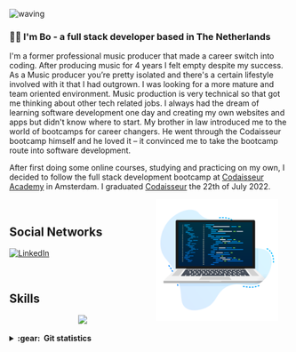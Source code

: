 ![waving](https://capsule-render.vercel.app/api?type=waving&height=200&text=bdseerden%20&fontAlignY=40&color=gradient)

### :man_technologist: I'm Bo - a full stack developer based in The Netherlands

I'm a former professional music producer that made a career switch into coding. After producing music for 4 years I felt empty despite my success. As a Music producer you’re pretty isolated and there's a certain lifestyle involved with it that I had outgrown. I was looking for a more mature and team oriented environment. Music production is very technical so that got me thinking about other tech related jobs. I always had the dream of learning software development one day and creating my own websites and apps but didn't know where to start. My brother in law introduced me to the world of bootcamps for career changers. He went through the Codaisseur bootcamp himself and he loved it – it convinced me to take the bootcamp route into software development.

After first doing some online courses, studying and practicing on my own, I decided to follow the full stack development bootcamp at [Codaisseur Academy](https://codaisseur.com/courses/academy/) in Amsterdam. I graduated [Codaisseur](https://codaisseur.com/courses/academy/) the 22th of July 2022.

<img align='right' height='220' style="margin-right:20px" src='assets/programmer.png' alt='Programmer'>

<br>
<h2>Social Networks</h2>

[![LinkedIn][1.1]][1]

[1.1]: https://s4.uupload.ir/files/linkedin_amwn.png
[1]: https://www.linkedin.com/in/bo-seerden/

<br>
<h2>Skills</h2>

<p align="center">
  <a href="https://skillicons.dev">
    <img src="https://skillicons.dev/icons?i=github,git,vscode,html,css,js,ts,react,redux,postgres,bootstrap,express" />
  </a>
</p>

<details close="true">
  <summary><b>:gear: &nbsp;Git statistics</b></summary>
  <img height="150px" src="https://github-readme-stats.vercel.app/api?username=bdseerden&show_icons=true&theme=highcontrast" />
  <img height="150px" src="https://github-readme-stats.vercel.app/api/top-langs/?username=bdseerden&hide=html&layout=compact&theme=highcontrast" />
 
 </details>
